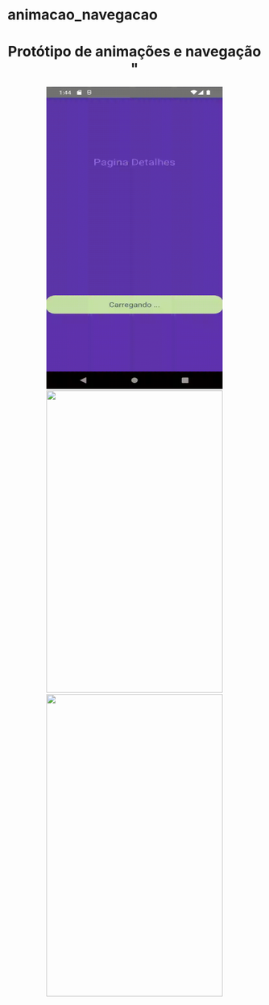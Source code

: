 # animacao_navegacao 
<div align="center">
<h1 align="center">Protótipo de animações e navegação  "</h1>
</div>
<div align="center">
  <img src="./src/git/detalhes.gif" height ="600" width="350">
  <img src="./src/git_cep/Captura de tela 2022-05-03 224016.jpg" height ="600" width="350">
  <img src="./src/git_cep/Captura de tela 2022-05-03 224120.jpg" height ="600" width="350">
</div>
